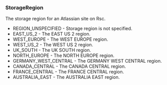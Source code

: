 ### StorageRegion
The storage region for an Atlassian site on Rsc.

- REGION_UNSPECIFIED - Storage region is not specified.
- EAST_US_2 - The EAST US 2 region.
- WEST_EUROPE - The WEST EUROPE region.
- WEST_US_2 - The WEST US 2 region.
- UK_SOUTH - The UK SOUTH region.
- NORTH_EUROPE - The NORTH EUROPE region.
- GERMANY_WEST_CENTRAL - The GERMANY WEST CENTRAL region.
- CANADA_CENTRAL - The CANADA CENTRAL region.
- FRANCE_CENTRAL - The FRANCE CENTRAL region.
- AUSTRALIA_EAST - The AUSTRALIA EAST region.
